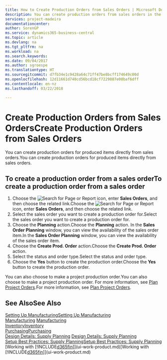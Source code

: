 ```yaml
---
title: How to Create Production Orders from Sales Orders | Microsoft Docs
description: You can create production orders from sales orders in the Sales & Marketing department.
services: project-madeira
documentationcenter: 
author: SorenGP
ms.service: dynamics365-business-central
ms.topic: article
ms.devlang: na
ms.tgt_pltfrm: na
ms.workload: na
ms.search.keywords: 
ms.date: 09/04/2017
ms.author: sgroespe
ms.translationtype: HT
ms.sourcegitcommit: d7fb34e1c9428a64c71ff47be8bcff174649c00d
ms.openlocfilehash: 12d11661d740cd56bcd18cf7229887e08baf6dff
ms.contentlocale: en-nz
ms.lasthandoff: 03/22/2018

---
```

# <a name="create-production-orders-from-sales-orders"></a><span data-ttu-id="26640-103">Create Production Orders from Sales Orders</span><span class="sxs-lookup"><span data-stu-id="26640-103">Create Production Orders from Sales Orders</span></span>
<span data-ttu-id="26640-104">You can create production orders for produced items directly from sales orders.</span><span class="sxs-lookup"><span data-stu-id="26640-104">You can create production orders for produced items directly from sales orders.</span></span>  

## <a name="to-create-a-production-order-from-a-sales-order"></a><span data-ttu-id="26640-105">To create a production order from a sales order</span><span class="sxs-lookup"><span data-stu-id="26640-105">To create a production order from a sales order</span></span>  

1.  <span data-ttu-id="26640-106">Choose the ![Search for Page or Report](media/ui-search/search_small.png "Search for Page or Report icon") icon, enter **Sales Orders**, and then choose the related link.</span><span class="sxs-lookup"><span data-stu-id="26640-106">Choose the ![Search for Page or Report](media/ui-search/search_small.png "Search for Page or Report icon") icon, enter **Sales Orders**, and then choose the related link.</span></span>  
2.  <span data-ttu-id="26640-107">Select the sales order you want to create a production order for.</span><span class="sxs-lookup"><span data-stu-id="26640-107">Select the sales order you want to create a production order for.</span></span>  
3.  <span data-ttu-id="26640-108">Choose the **Planning** action.</span><span class="sxs-lookup"><span data-stu-id="26640-108">Choose the **Planning** action.</span></span> <span data-ttu-id="26640-109">In the **Sales Order Planning** window, you can view the availability of the sales order item.</span><span class="sxs-lookup"><span data-stu-id="26640-109">In the **Sales Order Planning** window, you can view the availability of the sales order item.</span></span>  
4.  <span data-ttu-id="26640-110">Choose the **Create Prod. Order** action.</span><span class="sxs-lookup"><span data-stu-id="26640-110">Choose the **Create Prod. Order** action.</span></span>  
5.  <span data-ttu-id="26640-111">Select the status and order type.</span><span class="sxs-lookup"><span data-stu-id="26640-111">Select the status and order type.</span></span>  
6.  <span data-ttu-id="26640-112">Choose the **Yes** button to create the production order.</span><span class="sxs-lookup"><span data-stu-id="26640-112">Choose the **Yes** button to create the production order.</span></span>

<span data-ttu-id="26640-113">You can also choose to make a project production order.</span><span class="sxs-lookup"><span data-stu-id="26640-113">You can also choose to make a project production order.</span></span> <span data-ttu-id="26640-114">For more information, see [Plan Project Orders](production-how-to-plan-project-orders.md).</span><span class="sxs-lookup"><span data-stu-id="26640-114">For more information, see [Plan Project Orders](production-how-to-plan-project-orders.md).</span></span>   

## <a name="see-also"></a><span data-ttu-id="26640-115">See Also</span><span class="sxs-lookup"><span data-stu-id="26640-115">See Also</span></span>  
[<span data-ttu-id="26640-116">Setting Up Manufacturing</span><span class="sxs-lookup"><span data-stu-id="26640-116">Setting Up Manufacturing</span></span>](production-configure-production-processes.md)  
<span data-ttu-id="26640-117">[Manufacturing](production-manage-manufacturing.md)  </span><span class="sxs-lookup"><span data-stu-id="26640-117">[Manufacturing](production-manage-manufacturing.md)  </span></span>  
[<span data-ttu-id="26640-118">Inventory</span><span class="sxs-lookup"><span data-stu-id="26640-118">Inventory</span></span>](inventory-manage-inventory.md)  
[<span data-ttu-id="26640-119">Purchasing</span><span class="sxs-lookup"><span data-stu-id="26640-119">Purchasing</span></span>](purchasing-manage-purchasing.md)  
<span data-ttu-id="26640-120">[Design Details: Supply Planning](design-details-supply-planning.md) </span><span class="sxs-lookup"><span data-stu-id="26640-120">[Design Details: Supply Planning](design-details-supply-planning.md) </span></span>  
[<span data-ttu-id="26640-121">Setup Best Practices: Supply Planning</span><span class="sxs-lookup"><span data-stu-id="26640-121">Setup Best Practices: Supply Planning</span></span>](setup-best-practices-supply-planning.md)  
<span data-ttu-id="26640-122">[Working with [!INCLUDE[d365fin](includes/d365fin_md.md)]](ui-work-product.md)</span><span class="sxs-lookup"><span data-stu-id="26640-122">[Working with [!INCLUDE[d365fin](includes/d365fin_md.md)]](ui-work-product.md)</span></span>

